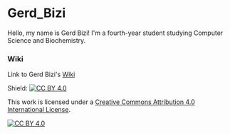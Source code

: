 # Gerd_Bizi

Hello, my name is Gerd Bizi! I'm a fourth-year student studying Computer Science and Biochemistry.

### Wiki
Link to Gerd Bizi's [Wiki](https://github.com/bcb420-2024/Gerd_Bizi/wiki)

Shield: [![CC BY 4.0][cc-by-shield]][cc-by]

This work is licensed under a
[Creative Commons Attribution 4.0 International License][cc-by].

[![CC BY 4.0][cc-by-image]][cc-by]

[cc-by]: http://creativecommons.org/licenses/by/4.0/
[cc-by-image]: https://i.creativecommons.org/l/by/4.0/88x31.png
[cc-by-shield]: https://img.shields.io/badge/License-CC%20BY%204.0-lightgrey.svg
